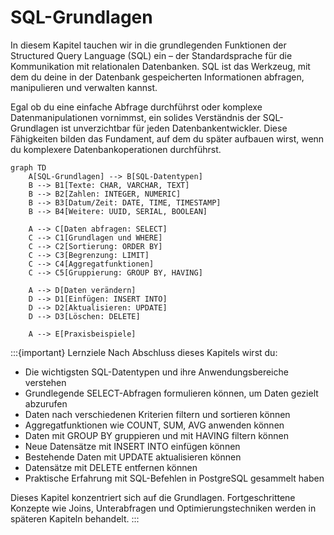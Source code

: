 # SQL-Grundlagen

In diesem Kapitel tauchen wir in die grundlegenden Funktionen der Structured Query Language (SQL) ein – der Standardsprache für die Kommunikation mit relationalen Datenbanken. SQL ist das Werkzeug, mit dem du deine in der Datenbank gespeicherten Informationen abfragen, manipulieren und verwalten kannst.

Egal ob du eine einfache Abfrage durchführst oder komplexe Datenmanipulationen vornimmst, ein solides Verständnis der SQL-Grundlagen ist unverzichtbar für jeden Datenbankentwickler. Diese Fähigkeiten bilden das Fundament, auf dem du später aufbauen wirst, wenn du komplexere Datenbankoperationen durchführst.

```{mermaid}
graph TD
    A[SQL-Grundlagen] --> B[SQL-Datentypen]
    B --> B1[Texte: CHAR, VARCHAR, TEXT]
    B --> B2[Zahlen: INTEGER, NUMERIC]
    B --> B3[Datum/Zeit: DATE, TIME, TIMESTAMP]
    B --> B4[Weitere: UUID, SERIAL, BOOLEAN]
    
    A --> C[Daten abfragen: SELECT]
    C --> C1[Grundlagen und WHERE]
    C --> C2[Sortierung: ORDER BY]
    C --> C3[Begrenzung: LIMIT]
    C --> C4[Aggregatfunktionen]
    C --> C5[Gruppierung: GROUP BY, HAVING]
    
    A --> D[Daten verändern]
    D --> D1[Einfügen: INSERT INTO]
    D --> D2[Aktualisieren: UPDATE]
    D --> D3[Löschen: DELETE]
    
    A --> E[Praxisbeispiele]
```

:::{important} Lernziele
Nach Abschluss dieses Kapitels wirst du:

- Die wichtigsten SQL-Datentypen und ihre Anwendungsbereiche verstehen
- Grundlegende SELECT-Abfragen formulieren können, um Daten gezielt abzurufen
- Daten nach verschiedenen Kriterien filtern und sortieren können
- Aggregatfunktionen wie COUNT, SUM, AVG anwenden können
- Daten mit GROUP BY gruppieren und mit HAVING filtern können
- Neue Datensätze mit INSERT INTO einfügen können
- Bestehende Daten mit UPDATE aktualisieren können
- Datensätze mit DELETE entfernen können
- Praktische Erfahrung mit SQL-Befehlen in PostgreSQL gesammelt haben

Dieses Kapitel konzentriert sich auf die Grundlagen. Fortgeschrittene Konzepte wie Joins, Unterabfragen und Optimierungstechniken werden in späteren Kapiteln behandelt.
:::
